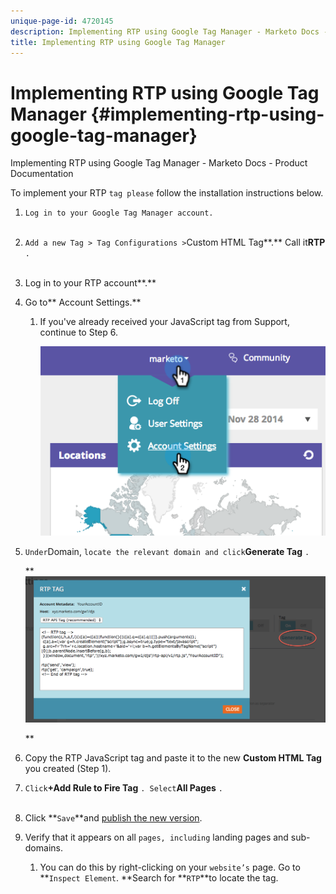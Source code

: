 ```yaml
---
unique-page-id: 4720145
description: Implementing RTP using Google Tag Manager - Marketo Docs - Product Documentation
title: Implementing RTP using Google Tag Manager
---
```


# Implementing RTP using Google Tag Manager {#implementing-rtp-using-google-tag-manager}

Implementing RTP using Google Tag Manager - Marketo Docs - Product Documentation

To implement your RTP `tag please` follow the installation instructions below.

1. `Log in to your Google Tag Manager account.`  
   `  
   `

1. `Add a new Tag > Tag Configurations >`Custom HTML Tag**.** Call it**RTP** `.`  
   `  
   `

1. Log in to your RTP account**.**

1. Go to** Account Settings.**

    1. If you've already received your JavaScript tag from Support, continue to Step 6.  
  
       ![](assets/image2014-11-30-15-3a19-3a21.png)

1. `Under`Domain, `locate the relevant domain and click`**Generate Tag** `.`  
  
   ** ![](assets/image2014-11-30-15-3a20-3a17.png)

   **

1. Copy the RTP JavaScript tag and paste it to the new **Custom HTML Tag** you created (Step 1).

1. `Click`**+Add Rule to Fire Tag** `. Select`**All Pages** `.`  
   `  
   `
1. Click **`Save`**and [publish the new version](https://support.google.com/tagmanager/answer/2699097?hl=en).

1. Verify that it appears on all `pages, including` landing pages and sub-domains.

    1. You can do this by right-clicking on your `website’s` page. Go to **`Inspect Element`. **Search for **`RTP`**to locate the tag.

